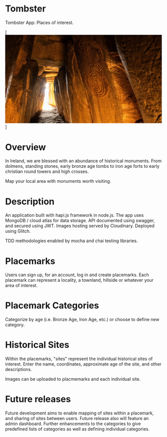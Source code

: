 # Tombster
Tombster App: Places of interest.

[<img src="public/images/newgrange.jpg">]

# Overview
In Ireland, we are blessed with an abundance of historical monuments. From dolmens, standing stones, early bronze age tombs to iron age forts to early christian round towers and high crosses.

Map your local area with monuments worth visiting.

# Description

An application built with hapi.js framework in node.js. 
The app uses MongoDB / cloud atlas for data storage.
API documented using swagger, and secured using JWT.
Images hosting served by Cloudinary.
Deployed using Glitch.

TDD methodologies enabled by mocha and chai testing libraries.

# Placemarks
Users can sign up, for an account, log in and create placemarks. Each placemark can represent a locality, a townland, hillside or whatever your area of interest. 

# Placemark Categories
Categorize by age (i.e. Bronze Age, Iron Age, etc.) or choose to define new category.

# Historical Sites

Within the placemarks, "sites" represent the individual historical sites of interest. Enter the name, coordinates, approximate age of the site, and other descriptions.

Images can be uploaded to placmemarks and each individual site.

# Future releases
Future development aims to enable mapping of sites within a placemark, and sharing of sites between users. Future release also will feature an admin dashboard.
Further enhancements to the categories to give predefined lists of categories as well as defining individual categories.
